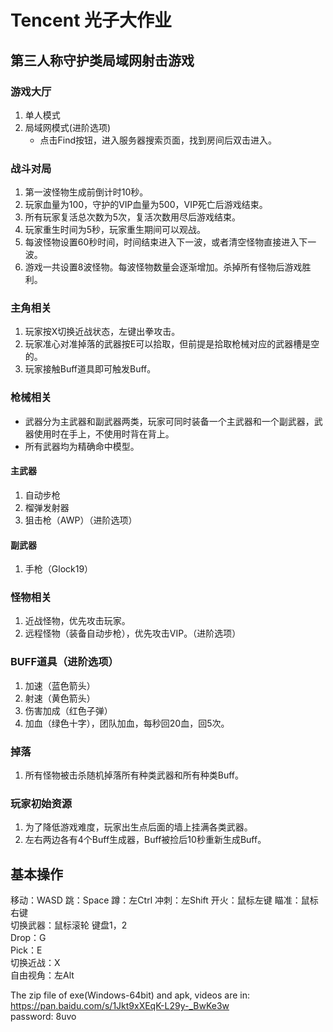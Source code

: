 # Tencent 光子大作业  

## 第三人称守护类局域网射击游戏  

### 游戏大厅  
1. 单人模式  
2. 局域网模式(进阶选项)  
    -  点击Find按钮，进入服务器搜索页面，找到房间后双击进入。  

### 战斗对局  
1. 第一波怪物生成前倒计时10秒。  
2. 玩家血量为100，守护的VIP血量为500，VIP死亡后游戏结束。  
3. 所有玩家复活总次数为5次，复活次数用尽后游戏结束。  
4. 玩家重生时间为5秒，玩家重生期间可以观战。  
5. 每波怪物设置60秒时间，时间结束进入下一波，或者清空怪物直接进入下一波。  
5. 游戏一共设置8波怪物。每波怪物数量会逐渐增加。杀掉所有怪物后游戏胜利。  

### 主角相关  
1. 玩家按X切换近战状态，左键出拳攻击。  
2. 玩家准心对准掉落的武器按E可以拾取，但前提是拾取枪械对应的武器槽是空的。  
3. 玩家接触Buff道具即可触发Buff。  

### 枪械相关  
- 武器分为主武器和副武器两类，玩家可同时装备一个主武器和一个副武器，武器使用时在手上，不使用时背在背上。  
- 所有武器均为精确命中模型。  

#### 主武器  
1. 自动步枪  
2. 榴弹发射器  
3. 狙击枪（AWP）（进阶选项）  

#### 副武器  
1. 手枪（Glock19）  

### 怪物相关  
1. 近战怪物，优先攻击玩家。  
2. 远程怪物（装备自动步枪），优先攻击VIP。（进阶选项）  

### BUFF道具（进阶选项）  
1. 加速（蓝色箭头）  
2. 射速（黄色箭头）  
3. 伤害加成（红色子弹）  
4. 加血（绿色十字），团队加血，每秒回20血，回5次。  

### 掉落
1. 所有怪物被击杀随机掉落所有种类武器和所有种类Buff。  

### 玩家初始资源
1. 为了降低游戏难度，玩家出生点后面的墙上挂满各类武器。  
2. 左右两边各有4个Buff生成器，Buff被捡后10秒重新生成Buff。  

## 基本操作  
移动：WASD 跳：Space 蹲：左Ctrl 冲刺：左Shift 开火：鼠标左键 瞄准：鼠标右键  
切换武器：鼠标滚轮 键盘1，2  
Drop：G  
Pick：E  
切换近战：X  
自由视角：左Alt  
  
The zip file of exe(Windows-64bit) and apk, videos are in:  
https://pan.baidu.com/s/1Jkt9xXEqK-L29y-_BwKe3w  
password: 8uvo  








